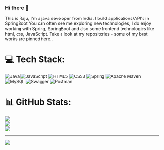 ### Hi there 👋
This is Raju, I'm a java developer from India. I build applications/API's in SpringBoot
You can often see me exploring new technologies, I do enjoy working with Spring, SpringBoot and also some frontend technologies like html, css, JavaScript. Take a look at my repositories - some of my best works are pinned here..


# 💻 Tech Stack:
![Java](https://img.shields.io/badge/java-%23ED8B00.svg?style=flat&logo=java&logoColor=white) ![JavaScript](https://img.shields.io/badge/javascript-%23323330.svg?style=flat&logo=javascript&logoColor=%23F7DF1E) ![HTML5](https://img.shields.io/badge/html5-%23E34F26.svg?style=flat&logo=html5&logoColor=white) ![CSS3](https://img.shields.io/badge/css3-%231572B6.svg?style=flat&logo=css3&logoColor=white) ![Spring](https://img.shields.io/badge/spring-%236DB33F.svg?style=flat&logo=spring&logoColor=white) ![Apache Maven](https://img.shields.io/badge/Apache%20Maven-C71A36?style=flat&logo=Apache%20Maven&logoColor=white) ![MySQL](https://img.shields.io/badge/mysql-%2300f.svg?style=flat&logo=mysql&logoColor=white) ![Swagger](https://img.shields.io/badge/-Swagger-%23Clojure?style=flat&logo=swagger&logoColor=white) ![Postman](https://img.shields.io/badge/Postman-FF6C37?style=flat&logo=postman&logoColor=white)
# 📊 GitHub Stats:
![](https://github-readme-stats.vercel.app/api?username=rajumb0232&theme=default&hide_border=false&include_all_commits=false&count_private=false)<br/>
![](https://github-readme-streak-stats.herokuapp.com/?user=rajumb0232&theme=default&hide_border=false)<br/>
![](https://github-readme-stats.vercel.app/api/top-langs/?username=rajumb0232&theme=default&hide_border=false&include_all_commits=false&count_private=false&layout=compact)

---
[![](https://visitcount.itsvg.in/api?id=rajumb0232&icon=0&color=1)](https://visitcount.itsvg.in)

<!-- Proudly created with GPRM ( https://gprm.itsvg.in ) -->
